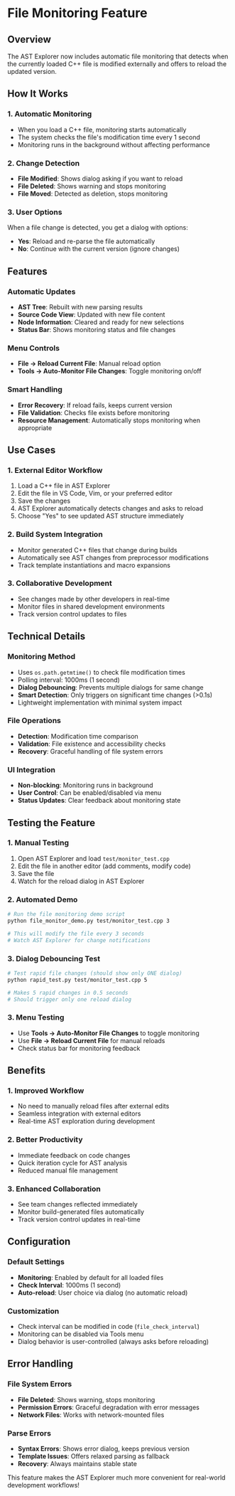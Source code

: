 # File Monitoring Feature

## Overview
The AST Explorer now includes automatic file monitoring that detects when the currently loaded C++ file is modified externally and offers to reload the updated version.

## How It Works

### 1. Automatic Monitoring
- When you load a C++ file, monitoring starts automatically
- The system checks the file's modification time every 1 second
- Monitoring runs in the background without affecting performance

### 2. Change Detection
- **File Modified**: Shows dialog asking if you want to reload
- **File Deleted**: Shows warning and stops monitoring
- **File Moved**: Detected as deletion, stops monitoring

### 3. User Options
When a file change is detected, you get a dialog with options:
- **Yes**: Reload and re-parse the file automatically
- **No**: Continue with the current version (ignore changes)

## Features

### Automatic Updates
- **AST Tree**: Rebuilt with new parsing results
- **Source Code View**: Updated with new file content
- **Node Information**: Cleared and ready for new selections
- **Status Bar**: Shows monitoring status and file changes

### Menu Controls
- **File → Reload Current File**: Manual reload option
- **Tools → Auto-Monitor File Changes**: Toggle monitoring on/off

### Smart Handling
- **Error Recovery**: If reload fails, keeps current version
- **File Validation**: Checks file exists before monitoring
- **Resource Management**: Automatically stops monitoring when appropriate

## Use Cases

### 1. External Editor Workflow
1. Load a C++ file in AST Explorer
2. Edit the file in VS Code, Vim, or your preferred editor
3. Save the changes
4. AST Explorer automatically detects changes and asks to reload
5. Choose "Yes" to see updated AST structure immediately

### 2. Build System Integration
- Monitor generated C++ files that change during builds
- Automatically see AST changes from preprocessor modifications
- Track template instantiations and macro expansions

### 3. Collaborative Development
- See changes made by other developers in real-time
- Monitor files in shared development environments
- Track version control updates to files

## Technical Details

### Monitoring Method
- Uses `os.path.getmtime()` to check file modification times
- Polling interval: 1000ms (1 second)
- **Dialog Debouncing**: Prevents multiple dialogs for same change
- **Smart Detection**: Only triggers on significant time changes (>0.1s)
- Lightweight implementation with minimal system impact

### File Operations
- **Detection**: Modification time comparison
- **Validation**: File existence and accessibility checks  
- **Recovery**: Graceful handling of file system errors

### UI Integration
- **Non-blocking**: Monitoring runs in background
- **User Control**: Can be enabled/disabled via menu
- **Status Updates**: Clear feedback about monitoring state

## Testing the Feature

### 1. Manual Testing
1. Open AST Explorer and load `test/monitor_test.cpp`
2. Edit the file in another editor (add comments, modify code)
3. Save the file
4. Watch for the reload dialog in AST Explorer

### 2. Automated Demo
```bash
# Run the file monitoring demo script
python file_monitor_demo.py test/monitor_test.cpp 3

# This will modify the file every 3 seconds
# Watch AST Explorer for change notifications
```

### 3. Dialog Debouncing Test
```bash
# Test rapid file changes (should show only ONE dialog)
python rapid_test.py test/monitor_test.cpp 5

# Makes 5 rapid changes in 0.5 seconds
# Should trigger only one reload dialog
```

### 3. Menu Testing
- Use **Tools → Auto-Monitor File Changes** to toggle monitoring
- Use **File → Reload Current File** for manual reloads
- Check status bar for monitoring feedback

## Benefits

### 1. Improved Workflow
- No need to manually reload files after external edits
- Seamless integration with external editors
- Real-time AST exploration during development

### 2. Better Productivity  
- Immediate feedback on code changes
- Quick iteration cycle for AST analysis
- Reduced manual file management

### 3. Enhanced Collaboration
- See team changes reflected immediately
- Monitor build-generated files automatically
- Track version control updates in real-time

## Configuration

### Default Settings
- **Monitoring**: Enabled by default for all loaded files
- **Check Interval**: 1000ms (1 second)
- **Auto-reload**: User choice via dialog (no automatic reload)

### Customization
- Check interval can be modified in code (`file_check_interval`)
- Monitoring can be disabled via Tools menu
- Dialog behavior is user-controlled (always asks before reloading)

## Error Handling

### File System Errors
- **File Deleted**: Shows warning, stops monitoring
- **Permission Errors**: Graceful degradation with error messages
- **Network Files**: Works with network-mounted files

### Parse Errors
- **Syntax Errors**: Shows error dialog, keeps previous version
- **Template Issues**: Offers relaxed parsing as fallback
- **Recovery**: Always maintains stable state

This feature makes the AST Explorer much more convenient for real-world development workflows!